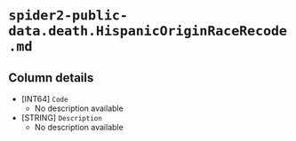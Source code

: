 # `spider2-public-data.death.HispanicOriginRaceRecode.md`

## Column details

* [INT64]    `Code`
  - No description available
* [STRING]    `Description`
  - No description available

